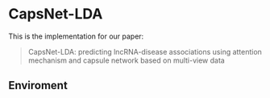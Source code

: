# CapsNet-LDA
This is the implementation for our paper:
>CapsNet-LDA: predicting lncRNA-disease associations using attention mechanism and capsule network based on multi-view data
## Enviroment


